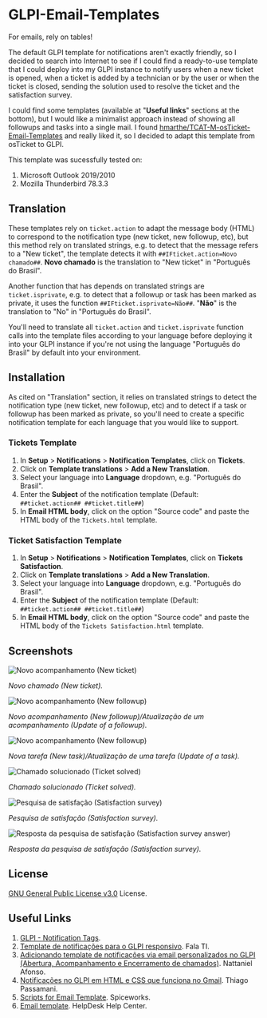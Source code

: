 # GLPI-Email-Templates

For emails, rely on tables!

The default GLPI template for notifications aren't exactly friendly, so I decided to search into Internet to see if I could find a ready-to-use template that I could deploy into my GLPI instance to notify users when a new ticket is opened, when a ticket is added by a technician or by the user or when the ticket is closed, sending the solution used to resolve the ticket and the satisfaction survey.

I could find some templates (available at "**Useful links**" sections at the bottom), but I would like a minimalist approach instead of showing all followups and tasks into a single mail. I found [hmarthe/TCAT-M-osTicket-Email-Templates](https://github.com/hmarthe/TCAT-M-osTicket-Email-Templates) and really liked it, so I decided to adapt this template from osTicket to GLPI.

This template was sucessfully tested on:

1. Microsoft Outlook 2019/2010
1. Mozilla Thunderbird 78.3.3

## Translation

These templates rely on ``ticket.action`` to adapt the message body (HTML) to correspond to the notification type (new ticket, new followup, etc), but this method rely on translated strings, e.g. to detect that the message refers to a "New ticket", the template detects it with ``##IFticket.action=Novo chamado##``. **Novo chamado** is the translation to "New ticket" in "Português do Brasil".

Another function that has depends on translated strings are ``ticket.isprivate``, e.g. to detect that a followup or task has been marked as private, it uses the function ``##IFticket.isprivate=Não##``. "**Não**" is the translation to "No" in "Português do Brasil".

You'll need to translate all ``ticket.action`` and ``ticket.isprivate`` function calls into the template files according to your language before deploying it into your GLPI instance if you're not using the language "Português do Brasil" by default into your environment.

## Installation

As cited on "Translation" section, it relies on translated strings to detect the notification type (new ticket, new followup, etc) and to detect if a task or followup has been marked as private, so you'll need to create a specific notification template for each language that you would like to support.

### Tickets Template

1. In **Setup** > **Notifications** > **Notification Templates**, click on **Tickets**.
1. Click on **Template translations** > **Add a New Translation**.
1. Select your language into **Language** dropdown, e.g. "Português do Brasil".
1. Enter the **Subject** of the notification template (Default: ``##ticket.action## ##ticket.title##``)
1. In **Email HTML body**, click on the option "Source code" and paste the HTML body of the ``Tickets.html`` template.

### Ticket Satisfaction Template

1. In **Setup** > **Notifications** > **Notification Templates**, click on **Tickets Satisfaction**.
1. Click on **Template translations** > **Add a New Translation**.
1. Select your language into **Language** dropdown, e.g. "Português do Brasil".
1. Enter the **Subject** of the notification template (Default: ``##ticket.action## ##ticket.title##``)
1. In **Email HTML body**, click on the option "Source code" and paste the HTML body of the ``Tickets Satisfaction.html`` template.

## Screenshots

![Novo acompanhamento (New ticket)](/screenshots/new-ticket.png?raw=true "Novo acompanhamento (New ticket)")

*Novo chamado (New ticket).*
 
![Novo acompanhamento (New followup)](/screenshots/new-followup.png?raw=true "Novo acompanhamento (New followup)/Atualização de um acompanhamento (Update of a ticket)")

*Novo acompanhamento (New followup)/Atualização de um acompanhamento (Update of a followup).*

![Novo acompanhamento (New followup)](/screenshots/task-new-or-update.png?raw=true "Nova tarefa (New task)/Atualização de uma tarefa (Update of a task)")

*Nova tarefa (New task)/Atualização de uma tarefa (Update of a task).*

![Chamado solucionado (Ticket solved)](/screenshots/solution.png?raw=true "Chamado solucionado (Ticket solved)")

*Chamado solucionado (Ticket solved).*

![Pesquisa de satisfação (Satisfaction survey)](/screenshots/ticket-satisfaction.png?raw=true "Pesquisa de satisfação (Satisfaction survey)")

*Pesquisa de satisfação (Satisfaction survey).*

![Resposta da pesquisa de satisfação (Satisfaction survey answer)](/screenshots/ticket-satisfaction-response.png?raw=true "Resposta da pesquisa de satisfação (Satisfaction survey answer)")

*Resposta da pesquisa de satisfação (Satisfaction survey).*

## License

[GNU General Public License v3.0](LICENSE) License.

## Useful Links

1. [GLPI - Notification Tags](https://pt.scribd.com/document/248614338/2GLPI-Lista-de-Tags-Disponiveis).
1. [Template de notificações para o GLPI responsivo](https://falati.com.br/template-email-responsivo-glpi/). Fala TI.
1. [Adicionando template de notificações via email personalizados no GLPI (Abertura, Acompanhamento e Encerramento de chamados)](http://nattanielafonso.com.br/adicionando-template-de-notificacoes-via-email-personalizados-no-glpi-abertura-acompanhamento-e-encerramento-de-chamados/). Nattaniel Afonso.
1. [Notificações no GLPI em HTML e CSS que funciona no Gmail](http://www.thiagopassamani.com.br/tags/glpi-notification-template-mail). Thiago Passamani.
1. [Scripts for Email Template](https://community.spiceworks.com/scripts?category=15). Spiceworks.
1. [Email template](https://www.helpdesk.com/help/email-template/). HelpDesk Help Center.
